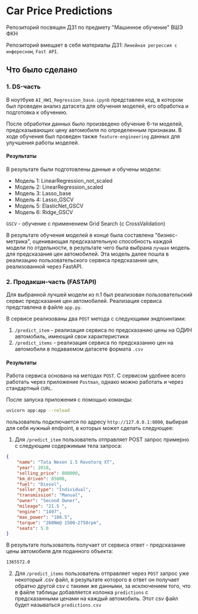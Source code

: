 # Car Price Predictions

Репозиторий посвящен ДЗ1 по предмету "Машинное обучение" ВШЭ ФКН

Репозиторий вмещает в себя материалы ДЗ1: `Линейная регрессия с инфересном`, `Fast API`.

## Что было сделано

### 1. DS-часть

В ноутбуке `AI_HW1_Regression_base.ipynb` представлен код, в котором был проведен анализ датасета для обучения моделей, его обработка и подготовка к обучению.

После обработки данных было произведено обучение 6-ти моделей, предсказывающих цену автомобиля по определенным признакам.
В ходе обучения был проведен также `feature-engineering` данных для улучшения работы моделей.

#### Результаты

В результате были подготовлены данные и обучены модели:
* Модель 1: LinearRegression_not_scaled
* Модель 2: LinearRegression_scaled 
* Модель 3: Lasso_base
* Модель 4: Lasso_GSCV
* Модель 5: ElasticNet_GSCV 
* Модель 6: Ridge_GSCV

`GSCV` - обучение с применением Grid Search (с CrossValidation)

В результате обучения моделей в конце была составлена "бизнес-метрика", оценивающая предсказательную способность каждой модели по отдельности, в результате чего была выбрана `лучшая` модель для предсказания цен автомобилей. Эта модель далее пошла в реализацию пользовательского сервиса предсказания цен, реализованной через FastAPI.

### 2. Продакшн-часть (FASTAPI)

Для выбранной лучшей модели из п.1 был реализован пользовательский сервис предсказания цен автомобилей.
Реализация сервиса представлена в файле `app.py`.

В сервисе реализованы два `POST` метода с следующими эндпоинтами:

1. `/predict_item` - реализация сервиса по предсказанию цены на ОДИН автомобиль, имеющий свои характеристики
2. `/predict_items` - реализация сервиса по предсказанию цен на автомобили в подаваемом датасете формата `.csv`

#### Результаты

Работа сервиса основана на методах `POST`. С сервисом удобнее всего работать через приложение `Postman`, однако можно работать и через стандартный `CURL`.

После запуска приложения с помощью команды: 
```bash
uvicorn app:app --reload
```
пользователь подключается по адресу `http://127.0.0.1:8000`, выбирая для себя нужный endpoint, в которых может сделать следующее:

1. Для `/predict_item` пользователь отправляет POST запрос примерно с следующим содержимым тела запроса:

```json
{
    "name": "Tata Nexon 1.5 Revotorq XT",
    "year": 2018,
    "selling_price": 800000,
    "km_driven": 85000,
    "fuel": "Diesel",
    "seller_type": "Individual",
    "transmission": "Manual",
    "owner": "Second Owner",
    "mileage": "21.5 ",
    "engine": "1497",
    "max_power": "108.5",
    "torque": "260Nm@ 1500-2750rpm",
    "seats": 5.0
}
```

В результате пользователь получает от сервиса ответ - предсказание цены автомобиля для поданного объекта:
```bash
1365572.0
```

2. Для `/predict_items` пользователь отправляет через `POST` запрос уже некоторый .csv файл, в результате которого в ответ он получает обратно другой csv с такими же данными, за исключением того, что в файле таблицы добавляется колонка `predictions` с предсказанными ценами на каждый автомобиль. Этот csv файл будет называться `predictions.csv`

